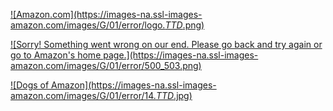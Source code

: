[![Amazon.com](https://images-na.ssl-images-
amazon.com/images/G/01/error/logo._TTD_.png)](/ref=cs_503_logo)

[![Sorry! Something went wrong on our end. Please go back and try again or go
to Amazon's home page.](https://images-na.ssl-images-
amazon.com/images/G/01/error/500_503.png)](/ref=cs_503_link)

[![Dogs of Amazon](https://images-na.ssl-images-
amazon.com/images/G/01/error/14._TTD_.jpg)](/dogsofamazon/ref=cs_503_d)

